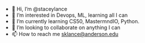 - 👋 Hi, I’m @staceylance
- 👀 I’m interested in Devops, ML, learning all I can
- 🌱 I’m currently learning CS50, MastermndIO, Python.
- 💞️ I’m looking to collaborate on anything I can
- 📫 How to reach me sklance@anderson.edu

<!---
staceylance/staceylance is a ✨ special ✨ repository because its `README.md` (this file) appears on your GitHub profile.
You can click the Preview link to take a look at your changes.
--->
